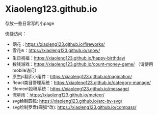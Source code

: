 # Xiaoleng123.github.io

存放一些日常写的小page

快捷访问：
  * 烟花：https://xiaoleng123.github.io/fireworks/
  * 雪花❄️：https://xiaoleng123.github.io/snow/
  * 生日祝福：https://xiaoleng123.github.io/happy-birthday/
  * 数钱游戏：https://xiaoleng123.github.io/count-money-game/ （请使用mobile访问）
  * 原生js翻页小组件：https://xiaoleng123.github.io/pagination/
  * React类目管理系统：https://xiaoleng123.github.io/category-manage/
  * Element投稿系统：https://xiaoleng123.github.io/message/
  * 流星雨：https://xiaoleng123.github.io/meteor/
  * svg绘制圆弧: https://xiaoleng123.github.io/arc-by-svg/
  * svg绘制罗盘(圆弧*改): https://xiaoleng123.github.io/compass/
